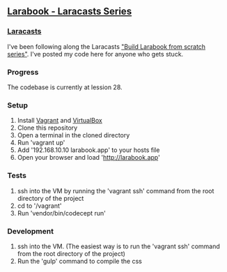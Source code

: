 ## [Larabook - Laracasts Series][1]

### [Laracasts][4]
I've been following along the Laracasts ["Build Larabook from scratch series"][3]. I've posted my code here for anyone who gets stuck.

### Progress
The codebase is currently at lession 28.

### Setup
1) Install [Vagrant][1] and [VirtualBox][2]
2) Clone this repository
3) Open a terminal in the cloned directory
4) Run 'vagrant up'
5) Add '192.168.10.10 larabook.app' to your hosts file
6) Open your browser and load 'http://larabook.app'

### Tests
1) ssh into the VM by running the 'vagrant ssh' command from the root directory of the project
2) cd to '/vagrant'
3) Run 'vendor/bin/codecept run'

### Development
1) ssh into the VM. (The easiest way is to run the 'vagrant ssh' command from the root directory of the project)
2) Run the 'gulp' command to compile the css

  [1]: http://downloads.vagrantup.com/  
  [2]: https://www.virtualbox.org/wiki/Downloads  
  [3]: https://laracasts.com/series/build-a-laravel-app-from-scratch
  [4]: https://laracasts.com/
